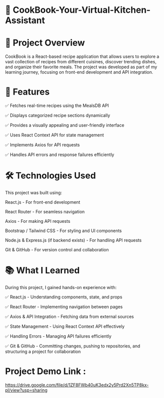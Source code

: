 # 📌 CookBook-Your-Virtual-Kitchen-Assistant

# 📝 Project Overview

CookBook is a React-based recipe application that allows users to explore a vast collection of recipes from different cuisines, discover trending dishes, and organize their favorite meals. The project was developed as part of my learning journey, focusing on front-end development and API integration.


# 🚀 Features

✅ Fetches real-time recipes using the MealsDB API

✅ Displays categorized recipe sections dynamically

✅ Provides a visually appealing and user-friendly interface

✅ Uses React Context API for state management

✅ Implements Axios for API requests

✅ Handles API errors and response failures efficiently


# 🛠 Technologies Used

This project was built using:


React.js - For front-end development

React Router - For seamless navigation

Axios - For making API requests

Bootstrap / Tailwind CSS - For styling and UI components

Node.js & Express.js (if backend exists) - For handling API requests

Git & GitHub - For version control and collaboration


# 📚 What I Learned

During this project, I gained hands-on experience with:

✅ React.js - Understanding components, state, and props

✅ React Router - Implementing navigation between pages

✅ Axios & API Integration - Fetching data from external sources

✅ State Management - Using React Context API effectively

✅ Handling Errors - Managing API failures efficiently

✅ Git & GitHub - Committing changes, pushing to repositories, and structuring a project for collaboration

# Project Demo Link :
https://drive.google.com/file/d/1ZF8FWb40uK3edx2y5Prd2Xn5TP8kx-pl/view?usp=sharing
